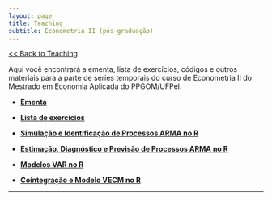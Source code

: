 ```yaml
---
layout: page
title: Teaching
subtitle: Econometria II (pós-graduação)
---
```


[<< Back to Teaching](/teaching)

Aqui você encontrará a ementa, lista de exercícios, códigos e outros materiais para a parte de séries temporais do curso de Econometria II do Mestrado em Economia Aplicada do PPGOM/UFPel.

- **[Ementa](/files/econometria2.pdf)**

- **[Lista de exercícios](/files/timeseries-lista.pdf)**

- **[Simulação e Identificação de Processos ARMA no R](/simulations-arma.md)**

- **[Estimação, Diagnóstico e Previsão de Processos ARMA no R](/estimations-arma.md)**

- **[Modelos VAR no R](/var.md)**

- **[Cointegração e Modelo VECM no R](/vecm.md)**

---
